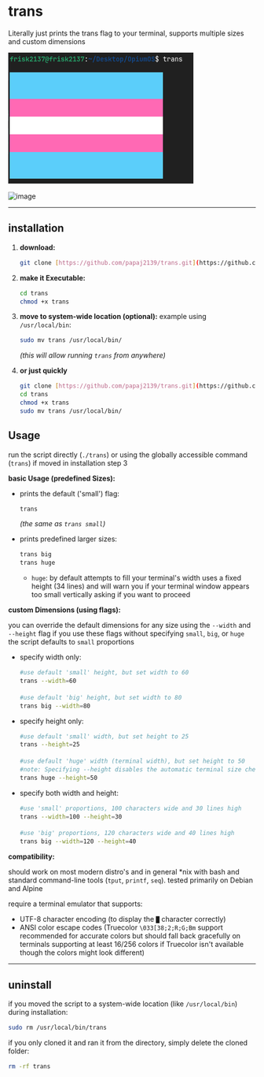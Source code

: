 # trans

Literally just prints the trans flag to your terminal, supports multiple sizes and custom dimensions

![trans](https://github.com/papaj2139/trans/blob/main/sc.png)

![image](https://github.com/user-attachments/assets/dca32fb7-3b88-4234-bb25-11b96ee99a85)

---

## installation

1.  **download:**
    ```bash
    git clone [https://github.com/papaj2139/trans.git](https://github.com/papaj2139/trans.git)
    ```

2.  **make it Executable:**
    ```bash
    cd trans
    chmod +x trans
    ```

3.  **move to system-wide location (optional):**
    example using `/usr/local/bin`:
    ```bash
    sudo mv trans /usr/local/bin/
    ```
    *(this will allow running `trans` from anywhere)*

4. **or just quickly**
    ```bash
    git clone [https://github.com/papaj2139/trans.git](https://github.com/papaj2139/trans.git)
    cd trans
    chmod +x trans
    sudo mv trans /usr/local/bin/
    ```

## Usage

run the script directly (`./trans`) or using the globally accessible command (`trans`) if moved in installation step 3

**basic Usage (predefined Sizes):**

* prints the default ('small') flag:
    ```bash
    trans
    ```
    *(the same as `trans small`)*

* prints predefined larger sizes:
    ```bash
    trans big
    trans huge
    ```
    * `huge`: by default attempts to fill your terminal's width uses a fixed height (34 lines) and will warn you if your terminal window appears too small vertically asking if you want to proceed

**custom Dimensions (using flags):**

you can override the default dimensions for any size using the `--width` and `--height` flag if you use these flags without specifying `small`, `big`, or `huge` the script defaults to `small` proportions

* specify width only:
    ```bash
    #use default 'small' height, but set width to 60
    trans --width=60

    #use default 'big' height, but set width to 80
    trans big --width=80
    ```

* specify height only:
    ```bash
    #use default 'small' width, but set height to 25
    trans --height=25

    #use default 'huge' width (terminal width), but set height to 50
    #note: Specifying --height disables the automatic terminal size check for 'huge'
    trans huge --height=50
    ```

* specify both width and height:
    ```bash
    #use 'small' proportions, 100 characters wide and 30 lines high
    trans --width=100 --height=30

    #use 'big' proportions, 120 characters wide and 40 lines high
    trans big --width=120 --height=40
    ```

**compatibility:**

should work on most modern distro's and in general *nix with bash and standard command-line tools (`tput`, `printf`, `seq`). tested primarily on Debian and Alpine

require a terminal emulator that supports:
* UTF-8 character encoding (to display the `█` character correctly)
* ANSI color escape codes (Truecolor `\033[38;2;R;G;Bm` support recommended for accurate colors but should fall back gracefully on terminals supporting at least 16/256 colors if Truecolor isn't available though the colors might look different)

---

## uninstall

if you moved the script to a system-wide location (like `/usr/local/bin`) during installation:

```bash
sudo rm /usr/local/bin/trans
```

if you only cloned it and ran it from the directory, simply delete the cloned folder:

```bash
rm -rf trans
```
